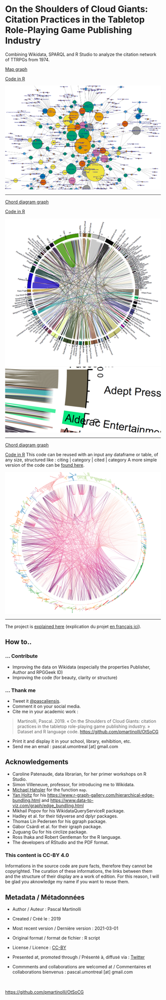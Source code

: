 # On the Shoulders of Cloud Giants: Citation Practices in the Tabletop Role-Playing Game Publishing Industry

Combining Wikidata, SPARQL and R Studio to analyze the citation network of TTRPGs from 1974.

[Map graph](https://github.com/pmartinolli/OtSoCG/blob/master/output/OtSoCG_with_map.pdf)

[Code in R](https://github.com/pmartinolli/OtSoCG/blob/master/R/OtSoCG_with_map.R)

[![OtSoCG snapshot](https://github.com/pmartinolli/OtSoCG/blob/master/output/OtSoCG_with_map.png)](https://github.com/pmartinolli/OtSoCG/blob/master/output/OtSoCG_with_map.pdf)

---

[Chord diagram graph](https://github.com/pmartinolli/OtSoCG/blob/master/output/OtSoCG_with_chorddiagram.pdf)

[Code in R](https://github.com/pmartinolli/OtSoCG/blob/master/R/OtSoCG_with_chorddiagram.R)

[![OtSoCG snapshot](https://github.com/pmartinolli/OtSoCG/blob/master/output/OtSoCG_with_chorddiagram.png)](https://github.com/pmartinolli/OtSoCG/blob/master/output/OtSoCG_with_chorddiagram.pdf)
[![OtSoCG snapshot](https://github.com/pmartinolli/OtSoCG/blob/master/output/OtSoCG_with_chorddiagram-detail.png)](https://github.com/pmartinolli/OtSoCG/blob/master/output/OtSoCG_with_chorddiagram.pdf)

---


[Chord diagram graph](https://github.com/pmartinolli/OtSoCG/blob/master/output/OtSoCG_with_geom_conn_bundle_fancy.pdf)

[Code in R](https://github.com/pmartinolli/OtSoCG/blob/master/R/OtSoCG_with_geom_conn_bundle_fancy.R)
This code can be reused with an input any dataframe or table, of any size, structured like : citing | category | cited | category
A more simple version of the code can be [found here](https://github.com/pmartinolli/OtSoCG/blob/master/R/OtSoCG_with_geom_conn_bundle_simple.R).

[![OtSoCG snapshot](https://github.com/pmartinolli/OtSoCG/blob/master/output/OtSoCG_with_geom_conn_bundle_fancy.png)](https://github.com/pmartinolli/OtSoCG/blob/master/output/OtSoCG_with_geom_conn_bundle_fancy.pdf)

---


The project is [explained here](http://zotrpg.blogspot.com/search/label/on%20the%20shoulders%20of%20cloud%20giants) (explication du projet [en français ici](https://jdr.hypotheses.org/1163)).


## How to..

### ... Contribute

* Improving the data on Wikidata (especially the properties Publisher, Author and RPGGeek ID)
* Improving the code (for beauty, clarity or structure)

### ... Thank me

- Tweet it [@pascaliensis](https://twitter.com/Pascaliensis).
- Comment it on your social media.
- Cite me in your academic work : 
> Martinolli, Pascal. 2019. « On the Shoulders of Cloud Giants: citation practices in the tabletop role-playing game publishing industry. » Dataset and R language code. https://github.com/pmartinolli/OtSoCG
- Print it and display it in your school, library, exhibition, etc.
- Send me an email : pascal.umontreal [at] gmail.com

## Acknowledgements 

* Caroline Patenaude, data librarian, for her primer workshops on R Studio.
* Simon Villeneuve, professor, for introducing me to Wikidata.
* [Michael Hahsler](https://michael.hahsler.net/SMU/ScientificCompR/code/map.R) for the function `map`.
* [Yan Holtz](https://www.yan-holtz.com/) for his https://www.r-graph-gallery.com/hierarchical-edge-bundling.html and https://www.data-to-viz.com/graph/edge_bundling.html
* Mikhail Popov for his WikidataQueryServiceR package.
* Hadley et al. for their tidyverse and dplyr packages.
* Thomas Lin Pedersen for his ggraph package.
* Gábor Csárdi et al. for their igraph package.
* Zuguang Gu for his circlize package.
* Ross Ihaka and Robert Gentleman for the R language.
* The developers of RStudio and the PDF format.


### This content is CC-BY 4.0 

Informations in the source code are pure facts, therefore they cannot be copyrighted. The curation of these informations, the links between them and the structure of their display are a work of edition. For this reason, I will be glad you aknowledge my name if you want to reuse them.

## Metadata / Métadonnées

* Author / Auteur : Pascal Martinolli

* Created / Créé le : 2019

* Most recent version / Dernière version : 2021-03-01

* Original format / format de fichier : R script

* License / Licence : [CC-BY](https://creativecommons.org/licenses/by/4.0/)

* Presented at, promoted through / Présenté à, diffusé via : [Twitter](https://twitter.com/Pascaliensis)

* Commments and collaborations are welcomed at / Commentaires et collaborations bienvenus : pascal.umontreal [at] gmail.com



\
\
https://github.com/pmartinolli/OtSoCG

